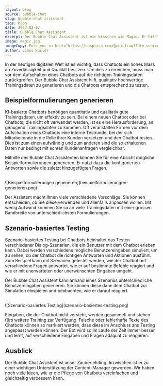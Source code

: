 ```yaml
---
layout: blog
source: bubble-chat
slug: bubble-chat-assistent
tags: blog
date: 2023-02-07
title: Bubble Chat Assistent
excerpt: Der Bubble Chat Assistent ist ein bisschen wie Magie. Er hilft, den Chatbot ohne grossen Aufwand noch besser zu machen. Trotzdem ist alles unter Kontrolle.
image: magic.jpg
imageCopy: Foto von <a href="https://unsplash.com/@cristian1?utm_source=unsplash&utm_medium=referral&utm_content=creditCopyText">Cristian Escobar</a> auf <a href="https://unsplash.com/de/fotos/abkEAOjnY0s?utm_source=unsplash&utm_medium=referral&utm_content=creditCopyText">Unsplash</a>
author: Linus Hüsler
---
```


In der heutigen digitalen Welt ist es wichtig, dass Chatbots ein hohes Mass an Zuverlässigkeit und Qualität besitzen. Um dies zu erreichen, muss man vor dem Aufschalten eines Chatbots auf die richtigen Trainingsdaten zurückgreifen. Der Bubble Chat Assistent hilft, qualitativ hochwertige Trainingsdaten zu generieren und die Chatbots entsprechend zu testen.

## Beispielformulierungen generieren

KI-basierte Chatbots benötigen quantitativ und qualitativ gute Trainingsdaten, um effektiv zu sein. Bei einem neuen Chatbot oder bei Chatbots, die nicht oft verwendet werden, ist es eine Herausforderung, an genügend Trainingsdaten zu kommen. Oft veranstalten Firmen vor dem Aufschalten eines Chatbots eine interne Testrunde, bei der sich Mitarbeitende in die Rolle ihrer Kunden versetzen und den Chatbot testen. Dies ist zum einen aufwändig und zum anderen sind die so erhaltenen Daten nur bedingt mit echten Kundenanfragen vergleichbar.

Mithilfe des Bubble Chat Assistenten können Sie für eine Absicht mögliche Beispielformulierungen generieren. Er nutzt dazu die konfigurierten Antworten sowie die zuletzt hinzugefügten Fragen.

<br />
![Beispielformulierungen generieren](beispielformulierungen-generieren.png)

Der Assistent macht Ihnen viele verschiedene Vorschläge. Sie können entscheiden, ob Sie diese verwenden und allenfalls anpassen wollen. Mit wenig Aufwand kommen Sie so an viele Trainingsdaten mit einer grossen Bandbreite von unterschiedlichsten Formulierungen.

## Szenario-basiertes Testing

Szenario-basiertes Testing bei Chatbots beinhaltet das Testen verschiedener Dialog-Szenarien, die ein Benutzer mit dem Chatbot erleben kann. Dabei werden verschiedene mögliche Benutzereingaben simuliert, um zu sehen, ob der Chatbot die richtigen Antworten und Aktionen ausführt. Zum Beispiel kann mit Szenarien getestet werden, wie der Chatbot auf verschiedene Fragen antwortet, wie er auf bestimmte Befehle reagiert und wie er mit unerwarteten oder unerwünschten Eingaben umgeht.

Der Bubble Chat Assistent kann anhand eines Szenarios unterschiedliche Benutzereingaben generieren. Sie können diese dann dem Chatbot zur Simulation einspielen und beobachten, wie er darauf reagiert.

<br />
![Szenario-basiertes Testing](szenario-basiertes-testing.png)

Eingaben, die der Chatbot nicht versteht, werden gesammelt und stehen fürs weitere Training zur Verfügung. Falsche oder fehlerhafte Texte des Chatbots können so markiert werden, dass diese im Anschluss ans Testing angepasst werden können. Der Bot wird so im Laufe der Zeit immer besser und lernt, auf verschiedene Eingaben und Fragen adäquat zu reagieren.

## Ausblick

Der Bubble Chat Assistent ist unser Zauberlehrling. Inzwischen ist er zu einer wichtigen Unterstützung der Content-Manager geworden. Wir haben noch viele Ideen, wie er die Pflege von Chatbots vereinfachen und gleichzeitig verbessern kann.
